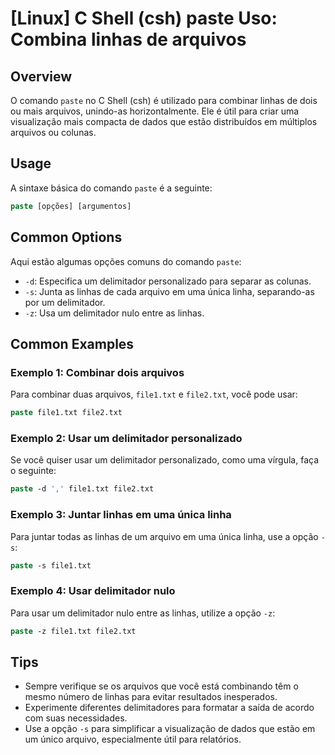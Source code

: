 # [Linux] C Shell (csh) paste Uso: Combina linhas de arquivos

## Overview
O comando `paste` no C Shell (csh) é utilizado para combinar linhas de dois ou mais arquivos, unindo-as horizontalmente. Ele é útil para criar uma visualização mais compacta de dados que estão distribuídos em múltiplos arquivos ou colunas.

## Usage
A sintaxe básica do comando `paste` é a seguinte:

```csh
paste [opções] [argumentos]
```

## Common Options
Aqui estão algumas opções comuns do comando `paste`:

- `-d`: Especifica um delimitador personalizado para separar as colunas.
- `-s`: Junta as linhas de cada arquivo em uma única linha, separando-as por um delimitador.
- `-z`: Usa um delimitador nulo entre as linhas.

## Common Examples

### Exemplo 1: Combinar dois arquivos
Para combinar duas arquivos, `file1.txt` e `file2.txt`, você pode usar:

```csh
paste file1.txt file2.txt
```

### Exemplo 2: Usar um delimitador personalizado
Se você quiser usar um delimitador personalizado, como uma vírgula, faça o seguinte:

```csh
paste -d ',' file1.txt file2.txt
```

### Exemplo 3: Juntar linhas em uma única linha
Para juntar todas as linhas de um arquivo em uma única linha, use a opção `-s`:

```csh
paste -s file1.txt
```

### Exemplo 4: Usar delimitador nulo
Para usar um delimitador nulo entre as linhas, utilize a opção `-z`:

```csh
paste -z file1.txt file2.txt
```

## Tips
- Sempre verifique se os arquivos que você está combinando têm o mesmo número de linhas para evitar resultados inesperados.
- Experimente diferentes delimitadores para formatar a saída de acordo com suas necessidades.
- Use a opção `-s` para simplificar a visualização de dados que estão em um único arquivo, especialmente útil para relatórios.